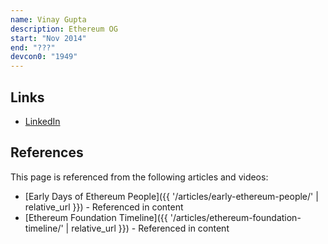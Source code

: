 ```yaml
---
name: Vinay Gupta
description: Ethereum OG
start: "Nov 2014"
end: "???"
devcon0: "1949"
---
```


## Links
- [LinkedIn](https://www.linkedin.com/in/vinay-gupta-0072/)

## References

This page is referenced from the following articles and videos:

- [Early Days of Ethereum People]({{ '/articles/early-ethereum-people/' | relative_url }}) - Referenced in content
- [Ethereum Foundation Timeline]({{ '/articles/ethereum-foundation-timeline/' | relative_url }}) - Referenced in content
